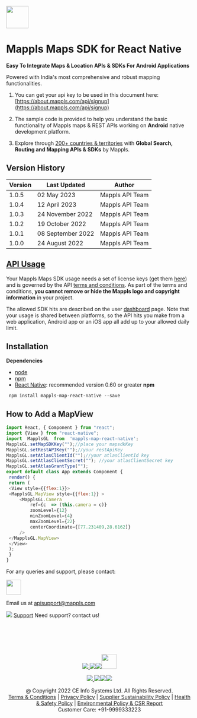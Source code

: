 
[<img src="https://about.mappls.com/images/mappls-b-logo.svg" height="60"/> </p>](https://www.mapmyindia.com/api)
# Mappls Maps SDK for React Native

**Easy To Integrate Maps & Location APIs & SDKs For Android Applications**

Powered with India's most comprehensive and robust mapping functionalities.

1. You can get your api key to be used in this document here: [https://about.mappls.com/api/signup](https://about.mappls.com/api/signup)

2. The sample code is provided to help you understand the basic functionality of Mappls maps & REST APIs working on **Android** native development platform.

3. Explore through [200+ countries & territories](https://github.com/MapmyIndia/mapmyindia-rest-api/blob/master/docs/countryISO.md) with **Global Search, Routing and Mapping APIs & SDKs** by Mappls.


## Version History
| Version | Last Updated | Author |
| ---- | ---- | ---- |
| 1.0.5 | 02 May 2023 |Mappls API Team|
| 1.0.4 | 12 April 2023 |Mappls API Team|
| 1.0.3 | 24 November 2022 |Mappls API Team|
| 1.0.2 | 19 October 2022 |Mappls API Team|
| 1.0.1 | 08 September 2022 |Mappls API Team|
| 1.0.0 | 24 August 2022 |Mappls API Team|


## [API Usage](#api-usage)

Your Mappls Maps SDK usage needs a set of license keys (get them  [here](https://apis.mappls.com/console/)) and is governed by the API  [terms and conditions](https://about.mappls.com/api/terms-&-conditions). As part of the terms and conditions,  **you cannot remove or hide the Mappls logo and copyright information** in your project.

The allowed SDK hits are described on the user [dashboard](https://apis.mappls.com/console) page. Note that your usage is shared between platforms, so the API hits you make from a web application, Android app or an iOS app all add up to your allowed daily limit.

## Installation
**Dependencies**
* [node](https://nodejs.org)
* [npm](https://www.npmjs.com/)
* [React Native](https://facebook.github.io/react-native/):  recommended version 0.60 or greater
**npm**
```
 npm install mappls-map-react-native --save
```

## How to Add a MapView
~~~javascript
import React, { Component } from "react";
import {View } from "react-native";
import  MapplsGL  from  'mappls-map-react-native';
MapplsGL.setMapSDKKey("");//place your mapsdkKey
MapplsGL.setRestAPIKey("");//your restApiKey
MapplsGL.setAtlasClientId("");//your atlasClientId key
MapplsGL.setAtlasClientSecret(""); //your atlasClientSecret key
MapplsGL.setAtlasGrantType("");
export default class App extends Component {
 render() {
 return (
 <View style={{flex:1}}>
 <MapplsGL.MapView style={{flex:1}} >
	 <MapplsGL.Camera
		 ref={c  => (this.camera = c)}
		 zoomLevel={12}
		 minZoomLevel={4}
		 maxZoomLevel={22}
		 centerCoordinate={[77.231409,28.6162]}
	 />
 </MapplsGL.MapView>
 </View>
 );
 }
}
~~~


For any queries and support, please contact: 

[<img src="https://about.mappls.com/images/mappls-logo.svg" height="40"/> </p>](https://about.mappls.com/api/)
Email us at [apisupport@mappls.com](mailto:apisupport@mappls.com)


![](https://www.mapmyindia.com/api/img/icons/support.png)
[Support](https://about.mappls.com/contact/)
Need support? contact us!

<br></br>
<br></br>

[<p align="center"> <img src="https://www.mapmyindia.com/api/img/icons/stack-overflow.png"/> ](https://stackoverflow.com/questions/tagged/mappls-api)[![](https://www.mapmyindia.com/api/img/icons/blog.png)](https://about.mappls.com/blog/)[![](https://www.mapmyindia.com/api/img/icons/gethub.png)](https://github.com/Mappls-api)[<img src="https://mmi-api-team.s3.ap-south-1.amazonaws.com/API-Team/npm-logo.one-third%5B1%5D.png" height="40"/> </p>](https://www.npmjs.com/org/mapmyindia) 



[<p align="center"> <img src="https://www.mapmyindia.com/june-newsletter/icon4.png"/> ](https://www.facebook.com/Mapplsofficial)[![](https://www.mapmyindia.com/june-newsletter/icon2.png)](https://twitter.com/mappls)[![](https://www.mapmyindia.com/newsletter/2017/aug/llinkedin.png)](https://www.linkedin.com/company/mappls/)[![](https://www.mapmyindia.com/june-newsletter/icon3.png)](https://www.youtube.com/channel/UCAWvWsh-dZLLeUU7_J9HiOA)




<div align="center">@ Copyright 2022 CE Info Systems Ltd. All Rights Reserved.</div>

<div align="center"> <a href="https://about.mappls.com/api/terms-&-conditions">Terms & Conditions</a> | <a href="https://about.mappls.com/about/privacy-policy">Privacy Policy</a> | <a href="https://about.mappls.com/pdf/mapmyIndia-sustainability-policy-healt-labour-rules-supplir-sustainability.pdf">Supplier Sustainability Policy</a> | <a href="https://about.mappls.com/pdf/Health-Safety-Management.pdf">Health & Safety Policy</a> | <a href="https://about.mappls.com/pdf/Environment-Sustainability-Policy-CSR-Report.pdf">Environmental Policy & CSR Report</a>

<div align="center">Customer Care: +91-9999333223</div>
